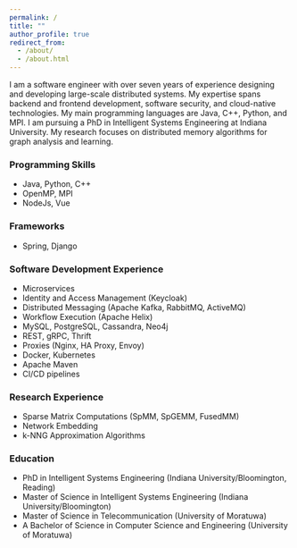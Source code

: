 ```yaml
---
permalink: /
title: ""
author_profile: true
redirect_from: 
  - /about/
  - /about.html
---
```

I am a software engineer with over seven years of experience designing and developing large-scale distributed systems. My expertise spans backend and frontend development, software security, and cloud-native technologies. My main programming languages are Java, C++, Python, and MPI.
I am pursuing a PhD in Intelligent Systems Engineering at Indiana University. My research focuses on distributed memory algorithms for graph analysis and learning.
### Programming Skills
   - Java, Python, C++
   - OpenMP, MPI
   - NodeJs, Vue

### Frameworks
   - Spring, Django

### Software Development Experience
   - Microservices
   - Identity and Access Management  (Keycloak)
   - Distributed Messaging (Apache Kafka, RabbitMQ, ActiveMQ)
   - Workflow Execution  (Apache Helix)
   - MySQL, PostgreSQL, Cassandra, Neo4j
   - REST, gRPC, Thrift
   - Proxies (Nginx, HA Proxy, Envoy)
   - Docker,  Kubernetes
   - Apache Maven
   - CI/CD pipelines 


### Research Experience
   - Sparse Matrix Computations (SpMM, SpGEMM, FusedMM)
   - Network Embedding
   - k-NNG Approximation Algorithms

### Education

   - PhD in Intelligent Systems Engineering (Indiana University/Bloomington, Reading)
   - Master of Science in Intelligent Systems Engineering (Indiana University/Bloomington)
   - Master of Science in Telecommunication (University of Moratuwa)
   - A Bachelor of Science in Computer Science and Engineering (University of Moratuwa)